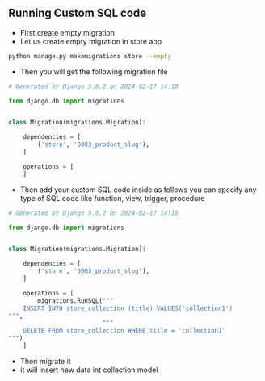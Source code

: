 ## Running Custom SQL code 

- First create empty migration
- Let us create empty migration in store app

```bash
python manage.py makemigrations store --empty

```

- Then you will get the following migration file

```python
# Generated by Django 5.0.2 on 2024-02-17 14:18

from django.db import migrations


class Migration(migrations.Migration):

    dependencies = [
        ('store', '0003_product_slug'),
    ]

    operations = [
    ]
```

- Then add your custom SQL code inside as follows you can specify any type of SQL code like function, view, trigger, procedure

```python
# Generated by Django 5.0.2 on 2024-02-17 14:18

from django.db import migrations


class Migration(migrations.Migration):

    dependencies = [
        ('store', '0003_product_slug'),
    ]

    operations = [
        migrations.RunSQL("""
    INSERT INTO store_collection (title) VALUES('collection1')                   
""",
                          """
    DELETE FROM store_collection WHERE title = 'collection1'
""")
    ]
```

- Then migrate it
- it will insert new data int collection model 